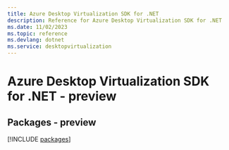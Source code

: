 ```yaml
---
title: Azure Desktop Virtualization SDK for .NET
description: Reference for Azure Desktop Virtualization SDK for .NET
ms.date: 11/02/2023
ms.topic: reference
ms.devlang: dotnet
ms.service: desktopvirtualization
---
```

# Azure Desktop Virtualization SDK for .NET - preview
## Packages - preview
[!INCLUDE [packages](desktop-virtualization-index.md)]